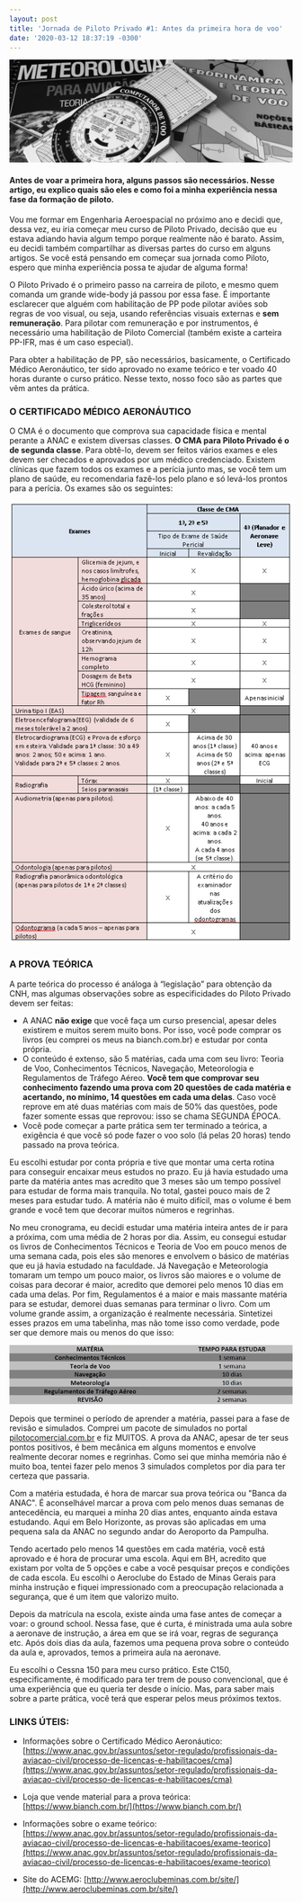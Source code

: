 ```yaml
---
layout: post
title: 'Jornada de Piloto Privado #1: Antes da primeira hora de voo'
date: '2020-03-12 18:37:19 -0300'
---
```

![Exames laboratoriais](/assets/images/pilotoprivado1/principal.jpg)

#### Antes de voar a primeira hora, alguns passos são necessários. Nesse artigo, eu explico quais são eles e como foi a minha experiência nessa fase da formação de piloto.

Vou me formar em Engenharia Aeroespacial no próximo ano e decidi que, dessa vez, eu iria começar meu curso de Piloto Privado, decisão que eu estava adiando havia algum tempo porque realmente não é barato. Assim, eu decidi também compartilhar as diversas partes do curso em alguns artigos. Se você está pensando em começar sua jornada como Piloto, espero que minha experiência possa te ajudar de alguma forma!

O Piloto Privado é o primeiro passo na carreira de piloto, e mesmo quem comanda um grande wide-body já passou por essa fase. É importante esclarecer que alguém com habilitação de PP pode pilotar aviões sob regras de voo visual, ou seja, usando referências visuais externas e **sem remuneração**. Para pilotar com remuneração e por instrumentos, é necessário uma habilitação de Piloto Comercial (também existe a carteira PP-IFR, mas é um caso especial).

Para obter a habilitação de PP, são necessários, basicamente, o Certificado Médico Aeronáutico, ter sido aprovado no exame teórico e ter voado 40 horas durante o curso prático. Nesse texto, nosso foco são as partes que vêm antes da prática.
### O CERTIFICADO MÉDICO AERONÁUTICO

O CMA é o documento que comprova sua capacidade física e mental perante a ANAC e existem diversas classes. **O CMA para Piloto Privado é o de segunda classe**. Para obtê-lo, devem ser feitos vários exames e eles devem ser checados e aprovados por um médico credenciado. Existem clínicas que fazem todos os exames e a perícia junto mas, se você tem um plano de saúde, eu recomendaria fazê-los pelo plano e só levá-los prontos para a perícia. Os exames são os seguintes:

![Exames laboratoriais](/assets/images/pilotoprivado1/tabela_anac.png)

### A PROVA TEÓRICA

A parte teórica do processo é análoga à “legislação” para obtenção da CNH, mas algumas observações sobre as especificidades do Piloto Privado devem ser feitas:

- A ANAC **não exige** que você faça um curso presencial, apesar deles existirem e muitos serem muito bons. Por isso, você pode comprar os livros (eu comprei os meus na bianch.com.br) e estudar por conta própria.
- O conteúdo é extenso, são 5 matérias, cada uma com seu livro: Teoria de Voo, Conhecimentos Técnicos, Navegação, Meteorologia e Regulamentos de Tráfego Aéreo. **Você tem que comprovar seu conhecimento fazendo uma prova com 20 questões de cada matéria e acertando, no mínimo, 14 questões em cada uma delas**. Caso você reprove em até duas matérias com mais de 50% das questões, pode fazer somente essas que reprovou: isso se chama SEGUNDA ÉPOCA.
- Você pode começar a parte prática sem ter terminado a teórica, a exigência é que você só pode fazer o voo solo (lá pelas 20 horas) tendo passado na prova teórica.

Eu escolhi estudar por conta própria e tive que montar uma certa rotina para conseguir encaixar meus estudos no prazo. Eu já havia estudado uma parte da matéria antes mas acredito que 3 meses são um tempo possível para estudar de forma mais tranquila. No total, gastei pouco mais de 2 meses para estudar tudo. A matéria não é muito difícil, mas o volume é bem grande e você tem que decorar muitos números e regrinhas.

No meu cronograma, eu decidi estudar uma matéria inteira antes de ir para a próxima, com uma média de 2 horas por dia. Assim, eu consegui estudar os livros de Conhecimentos Técnicos e Teoria de Voo em pouco menos de uma semana cada, pois eles são menores e envolvem o básico de matérias que eu já havia estudado na faculdade. Já Navegação e Meteorologia tomaram um tempo um pouco maior, os livros são maiores e o volume de coisas para decorar é maior, acredito que demorei pelo menos 10 dias em cada uma delas. Por fim, Regulamentos é a maior e mais massante matéria para se estudar, demorei duas semanas para terminar o livro. Com um volume grande assim, a organização é realmente necessária. Sintetizei esses prazos em uma tabelinha, mas não tome isso como verdade, pode ser que demore mais ou menos do que isso:

![Materias](/assets/images/pilotoprivado1/tabela_materias.jpg)

Depois que terminei o período de aprender a matéria, passei para a fase de revisão e simulados. Comprei um pacote de simulados no portal [pilotocomercial.com.br](https://www.pilotocomercial.com.br/) e fiz MUITOS. A prova da ANAC, apesar de ter seus pontos positivos, é bem mecânica em alguns momentos e envolve realmente decorar nomes e regrinhas. Como sei que minha memória não é muito boa, tentei fazer pelo menos 3 simulados completos por dia para ter certeza que passaria.

Com a matéria estudada, é hora de marcar sua prova teórica ou "Banca da ANAC". É aconselhável marcar a prova com pelo menos duas semanas de antecedência, eu marquei a minha 20 dias antes, enquanto ainda estava estudando. Aqui em Belo Horizonte, as provas são aplicadas em uma pequena sala da ANAC no segundo andar do Aeroporto da Pampulha.

Tendo acertado pelo menos 14 questões em cada matéria, você está aprovado e é hora de procurar uma escola. Aqui em BH, acredito que existam por volta de 5 opções e cabe a você pesquisar preços e condições de cada escola. Eu escolhi o Aeroclube do Estado de Minas Gerais para minha instrução e fiquei impressionado com a preocupação relacionada a segurança, que é um item que valorizo muito.

Depois da matrícula na escola, existe ainda uma fase antes de começar a voar: o ground school. Nessa fase, que é curta, é ministrada uma aula sobre a aeronave de instrução, a área em que se irá voar, regras de segurança etc. Após dois dias da aula, fazemos uma pequena prova sobre o conteúdo da aula e, aprovados, temos a primeira aula na aeronave.

Eu escolhi o Cessna 150 para meu curso prático. Este C150, especificamente, é modificado para ter trem de pouso convencional, que é uma experiência que eu queria ter desde o início. Mas, para saber mais sobre a parte prática, você terá que esperar pelos meus próximos textos.

### LINKS ÚTEIS:
- Informações sobre o Certificado Médico Aeronáutico:
[https://www.anac.gov.br/assuntos/setor-regulado/profissionais-da-aviacao-civil/processo-de-licencas-e-habilitacoes/cma](https://www.anac.gov.br/assuntos/setor-regulado/profissionais-da-aviacao-civil/processo-de-licencas-e-habilitacoes/cma)

- Loja que vende material para a prova teórica: 
[https://www.bianch.com.br/](https://www.bianch.com.br/)

- Informações sobre o exame teórico: 
[https://www.anac.gov.br/assuntos/setor-regulado/profissionais-da-aviacao-civil/processo-de-licencas-e-habilitacoes/exame-teorico](https://www.anac.gov.br/assuntos/setor-regulado/profissionais-da-aviacao-civil/processo-de-licencas-e-habilitacoes/exame-teorico)

- Site do ACEMG: 
[http://www.aeroclubeminas.com.br/site/](http://www.aeroclubeminas.com.br/site/)
